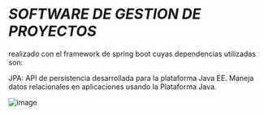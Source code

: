 # *SOFTWARE DE GESTION DE PROYECTOS*
realizado con el framework de spring boot cuyas dependencias utilizadas son:

JPA: API de persistencia desarrollada para la plataforma Java EE. Maneja datos relacionales en aplicaciones usando la Plataforma Java.









![image](https://github.com/andressandoval08/gestion_proyectos/assets/124326168/c013f358-5c7c-4c88-a072-98577aa52f92)
